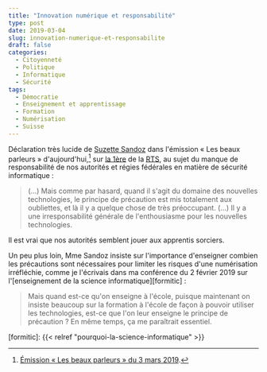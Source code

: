 ```yaml
---
title: "Innovation numérique et responsabilité"
type: post
date: 2019-03-04
slug: innovation-numerique-et-responsabilite
draft: false
categories:
  - Citoyenneté
  - Politique
  - Informatique
  - Sécurité
tags:
  - Démocratie
  - Enseignement et apprentissage
  - Formation
  - Numérisation
  - Suisse
---
```


Déclaration très lucide de [Suzette Sandoz](https://fr.wikipedia.org/wiki/Suzette_Sandoz) dans l'émission « Les beaux parleurs » d'aujourd'hui,[^1] sur [la 1ère](https://programmesradio.rts.ch/la-1ere/) de la [RTS](https://rts.ch), au sujet du manque de responsabilité de nos autorités et régies fédérales en matière de sécurité informatique :

> (...) Mais comme par hasard, quand il s'agit du domaine des nouvelles technologies, le principe de précaution est mis totalement aux oubliettes, et là il y a quelque chose de très préoccupant. (...) Il y a une irresponsabilité générale de l'enthousiasme pour les nouvelles technologies.

Il est vrai que nos autorités semblent jouer aux apprentis sorciers.

Un peu plus loin, Mme Sandoz insiste sur l'importance d'enseigner combien les précautions sont nécessaires pour limiter les risques d'une numérisation irréfléchie, comme je l'écrivais dans ma conférence du 2 février 2019 sur l'[enseignement de la science informatique][formitic] :

> Mais quand est-ce qu'on enseigne à l'école, puisque maintenant on insiste beaucoup sur la formation à l'école de façon à pouvoir utiliser les technologies, est-ce que l'on leur enseigne le principe de précaution ? En même temps, ça me paraîtrait essentiel.

<!-- Transcription complète: "On est à une époque où on se gargarise du principe de précaution. Mais comme par hasard, quand il s'agit du domaine des nouvelles technologies, le principe de précaution est mis totalement aux oubliettes. Et là il y a quelque chose de très préoccupant. On voit même de quelle façon Mme Solange Ghernaouti, qui intervient souvent à la TV comme experte en cybersécurité est maltraitée quand elle fait valoir qu'il y a certains dangers. C'est tout juste si on ne lui reproche pas de favoriser l'obscurantisme. Et ça c'est quelque chose de troublant. On nous pousse à utiliser exclusivement ces moyens-là, laisser tomber le papier, on vous fera payer d'ailleurs si vous utilisez du papier. Il y a une grande responsabilité. Les CFF: vous ne pouvez pas obtenir les applications CFF si vous n'avez pas le dernier smartphone. Mais ils sont irresponsables. Et quand on pense qu'il y a des gens qui ouvrent un procès à l'État français pour n'avoir pas pris suffisamment de mesures contre le réchauffement climatique, on aura bientôt des procès contre nos grandes régies qui ne prennent pas de précautions quand il s'agit de limiter les risques. Donc il y a une irresponsabilité générale de l'enthousiasme pour les nouvelles technologies. Je suis une vieille croulante, j'en ai parfaitement conscience. Mais quand est-ce qu'on enseigne à l'école, puisque maintenant on insiste beaucoup sur la formation à l'école de façon à pouvoir utiliser les technologies, est-ce que l'on leur enseigne le principe de précaution? En même temps, ça me paraîtrait essentiel."" -->

  [^1]: [Émission « Les beaux parleurs » du 3 mars 2019](https://www.rts.ch/play/radio/les-beaux-parleurs/audio/levez-le-voile?id=10225117&startTime=1501).

  [formitic]: {{< relref "pourquoi-la-science-informatique" >}}

<!--more-->
